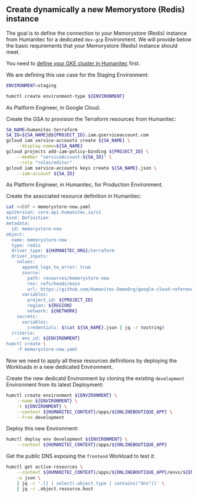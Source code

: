 ## Create dynamically a new Memorystore (Redis) instance

The goal is to define the connection to your Memorystore (Redis) instance from Humanitec for a dedicated `dev-gcp` Environment. We will provide below the basic requirements that your Memorystore (Redis) instance should meet.

You need to [define your GKE cluster in Humanitec](byo-gke.md) first.

We are defining this use case for the Staging Environment:
```bash
ENVIRONMENT=staging

humctl create environment-type ${ENVIRONMENT}
```

As Platform Engineer, in Google Cloud.

Create the GSA to provision the Terraform resources from Humanitec:
```bash
SA_NAME=humanitec-terraform
SA_ID=${SA_NAME}@${PROJECT_ID}.iam.gserviceaccount.com
gcloud iam service-accounts create ${SA_NAME} \
    --display-name=${SA_NAME}
gcloud projects add-iam-policy-binding ${PROJECT_ID} \
    --member "serviceAccount:${SA_ID}" \
    --role "roles/editor"
gcloud iam service-accounts keys create ${SA_NAME}.json \
    --iam-account ${SA_ID}
```

As Platform Engineer, in Humanitec, for Production Environment.

Create the associated resource definition in Humanitec:
```bash
cat <<EOF > memorystore-new.yaml
apiVersion: core.api.humanitec.io/v1
kind: Definition
metadata:
  id: memorystore-new
object:
  name: memorystore-new
  type: redis
  driver_type: ${HUMANITEC_ORG}/terraform
  driver_inputs:
    values:
      append_logs_to_error: true
      source:
        path: resources/memorystore-new
        rev: refs/heads/main
        url: https://github.com/Humanitec-DemoOrg/google-cloud-reference-architecture.git
      variables:
        project_id: ${PROJECT_ID}
        region: ${REGION}
        network: ${NETWORK}
    secrets:
      variables:
        credentials: $(cat ${SA_NAME}.json | jq -r tostring)
  criteria:
    - env_id: ${ENVIRONMENT}
humctl create \
    -f memorystore-new.yaml
```

Now we need to apply all these resources definitions by deploying the Workloads in a new dedicated Environment.

Create the new dedicatd Environment by cloning the existing `development` Environment from its latest Deployment:
```bash
humctl create environment ${ENVIRONMENT} \
    --name ${ENVIRONMENT} \
    -t ${ENVIRONMENT} \
    --context ${HUMANITEC_CONTEXT}/apps/${ONLINEBOUTIQUE_APP} \
    --from development
```

Deploy this new Environment:
```bash
humctl deploy env development ${ENVIRONMENT} \
    --context ${HUMANITEC_CONTEXT}/apps/${ONLINEBOUTIQUE_APP}
```

Get the public DNS exposing the `frontend` Workload to test it:
```bash
humctl get active-resources \
	--context ${HUMANITEC_CONTEXT}/apps/${ONLINEBOUTIQUE_APP}/envs/${ENVIRONMENT} \
	-o json \
	| jq -c '.[] | select(.object.type | contains("dns"))' \
	| jq -r .object.resource.host
```